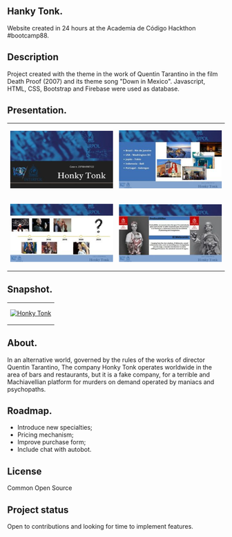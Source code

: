## Hanky Tonk.

Website created in 24 hours at the Academia de Código Hackthon #bootcamp88.

## Description

Project created with the theme in the work of Quentin Tarantino in the film Death Proof (2007) and its theme song "Down in Mexico".
Javascript, HTML, CSS, Bootstrap and Firebase were used as database.

## Presentation.

<table>
  <tr>
    <td><p align="center">
  <a href="https://www.canva.com/design/DAFr4cXnWrI/3ACcQ2FN3OJs2G46aLBS5w/view"><img src="https://github.com/vinisbs/honky-tonk/blob/master/resources/honky-01.jpg" alt="Honky Tonk" /></a></p></td>
    <td><p align="center">
  <a href="https://www.canva.com/design/DAFr4cXnWrI/3ACcQ2FN3OJs2G46aLBS5w/view"><img src="https://github.com/vinisbs/honky-tonk/blob/master/resources/honky-02.jpg" alt="Honky Tonk" /></a></p></td>
  </tr>
  <tr>
    <td><p align="center">
  <a href="https://www.canva.com/design/DAFr4cXnWrI/3ACcQ2FN3OJs2G46aLBS5w/view"><img src="https://github.com/vinisbs/honky-tonk/blob/master/resources/honky-03.jpg" alt="Honky Tonk" /></a></p></td>
    <td><p align="center">
  <a href="https://www.canva.com/design/DAFr4cXnWrI/3ACcQ2FN3OJs2G46aLBS5w/view"><img src="https://github.com/vinisbs/honky-tonk/blob/master/resources/honky-04.jpg" alt="Honky Tonk" /></a></p></td>
  </tr>
</table>

## Snapshot.

<table>
  <tr>
    <td><p align="center">
  <a href="https://honkytonk.000webhostapp.com/index.html"><img src="https://github.com/vinisbs/honky-tonk/blob/master/resources/HONKYTONK.gif" alt="Honky Tonk"/></a></p></td>
  </tr>

</table>


## About.

In an alternative world, governed by the rules of the works of director Quentin Tarantino, The company Honky Tonk operates worldwide in the area of ​​bars and restaurants, but it is a fake company, for a terrible and Machiavellian platform for murders on demand operated by maniacs and psychopaths.

## Roadmap.

- Introduce new specialties;
- Pricing mechanism;
- Improve purchase form;
- Include chat with autobot.


## License
Common Open Source

## Project status
Open to contributions and looking for time to implement features.
